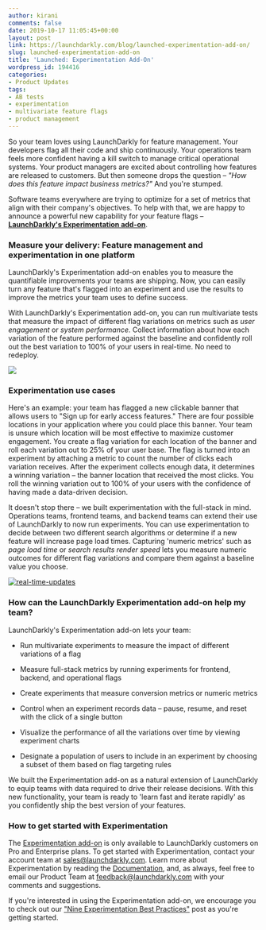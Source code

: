 ```yaml
---
author: kirani
comments: false
date: 2019-10-17 11:05:45+00:00
layout: post
link: https://launchdarkly.com/blog/launched-experimentation-add-on/
slug: launched-experimentation-add-on
title: 'Launched: Experimentation Add-On'
wordpress_id: 194416
categories:
- Product Updates
tags:
- AB tests
- experimentation
- multivariate feature flags
- product management
---
```


So your team loves using LaunchDarkly for feature management. Your developers flag all their code and ship continuously. Your operations team feels more confident having a kill switch to manage critical operational systems. Your product managers are excited about controlling how features are released to customers. But then someone drops the question – _"How does this feature impact business metrics?"_ And you're stumped.

Software teams everywhere are trying to optimize for a set of metrics that align with their company's objectives. To help with that, we are happy to announce a powerful new capability for your feature flags – [**LaunchDarkly's Experimentation add-on**](https://launchdarkly.com/features/experimentation).


### Measure your delivery: Feature management and experimentation in one platform


LaunchDarkly's Experimentation add-on enables you to measure the quantifiable improvements your teams are shipping. Now, you can easily turn any feature that's flagged into an experiment and use the results to improve the metrics your team uses to define success.

With LaunchDarkly's Experimentation add-on, you can run multivariate tests that measure the impact of different flag variations on metrics such as _user engagement_ or _system performance_. Collect information about how each variation of the feature performed against the baseline and confidently roll out the best variation to 100% of your users in real-time. No need to redeploy.

[![](https://blog.launchdarkly.com/wp-content/uploads/2019/10/Experimentation_Blog-1024x538.jpg)](https://blog.launchdarkly.com/wp-content/uploads/2019/10/Experimentation_Blog.jpg)


### Experimentation use cases


Here's an example: your team has flagged a new clickable banner that allows users to "Sign up for early access features." There are four possible locations in your application where you could place this banner. Your team is unsure which location will be most effective to maximize customer engagement. You create a flag variation for each location of the banner and roll each variation out to 25% of your user base. The flag is turned into an experiment by attaching a metric to count the number of clicks each variation receives. After the experiment collects enough data, it determines a winning variation – the banner location that received the most clicks. You roll the winning variation out to 100% of your users with the confidence of having made a data-driven decision.

It doesn't stop there – we built experimentation with the full-stack in mind. Operations teams, frontend teams, and backend teams can extend their use of LaunchDarkly to now run experiments. You can use experimentation to decide between two different search algorithms or determine if a new feature will increase page load times. Capturing 'numeric metrics' such as _page load time_ or _search results render speed_ lets you measure numeric outcomes for different flag variations and compare them against a baseline value you choose.

[![real-time-updates](https://blog.launchdarkly.com/wp-content/uploads/2019/10/real-time-updates-1-1024x538.png)](https://blog.launchdarkly.com/wp-content/uploads/2019/10/real-time-updates-1.png)


### How can the LaunchDarkly Experimentation add-on help my team?


LaunchDarkly's Experimentation add-on lets your team:



 	
  * Run multivariate experiments to measure the impact of different variations of a flag

 	
  * Measure full-stack metrics by running experiments for frontend, backend, and operational flags

 	
  * Create experiments that measure conversion metrics or numeric metrics

 	
  * Control when an experiment records data – pause, resume, and reset with the click of a single button

 	
  * Visualize the performance of all the variations over time by viewing experiment charts

 	
  * Designate a population of users to include in an experiment by choosing a subset of them based on flag targeting rules


We built the Experimentation add-on as a natural extension of LaunchDarkly to equip teams with data required to drive their release decisions. With this new functionality, your team is ready to 'learn fast and iterate rapidly' as you confidently ship the best version of your features.


### How to get started with Experimentation


The [Experimentation add-on](https://launchdarkly.com/features/experimentation) is only available to LaunchDarkly customers on Pro and Enterprise plans. To get started with Experimentation, contact your account team at [sales@launchdarkly.com](mailto:sales@launchdarkly.com). Learn more about Experimentation by reading the [Documentation](https://docs.launchdarkly.com/docs/experimentation), and, as always, feel free to email our Product Team at [feedback@launchdarkly.com](mailto:feedback@launchdarkly.com) with your comments and suggestions.

If you're interested in using the Experimentation add-on, we encourage you to check out our ["Nine Experimentation Best Practices"](https://launchdarkly.com/blog/nine-experimentation-best-practices/) post as you're getting started.
